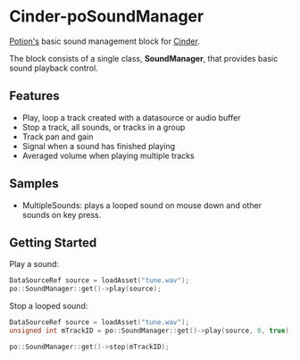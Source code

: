 # Cinder-poSoundManager

[Potion's](http://potiondesign.com) basic sound management block for [Cinder](http://libcinder.org).

The block consists of a single class, **SoundManager**, that provides basic sound playback control.

## Features

* Play, loop a track created with a datasource or audio buffer
* Stop a track, all sounds, or tracks in a group
* Track pan and gain
* Signal when a sound has finished playing
* Averaged volume when playing multiple tracks

## Samples

* MultipleSounds: plays a looped sound on mouse down and other sounds on key press.

## Getting Started

Play a sound:

```C++
DataSourceRef source = loadAsset("tune.wav");
po::SoundManager::get()->play(source);
```

Stop a looped sound:

```C++
DataSourceRef source = loadAsset("tune.wav");
unsigned int mTrackID = po::SoundManager::get()->play(source, 0, true); // looped

po::SoundManager::get()->stop(mTrackID);
```
